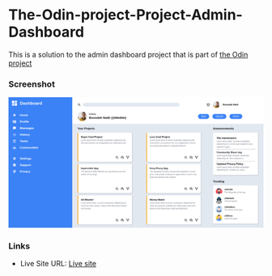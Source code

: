 # The-Odin-project-Project-Admin-Dashboard

This is a solution to the admin dashboard project that is part of <a href="https://www.theodinproject.com/lessons/node-path-intermediate-html-and-css-admin-dashboard" target="_blank">the Odin project</a>

### Screenshot

![Screenshot](./img/FireShot%20Capture%20007%20-%20Admin%20Dashboard%20-%20127.0.0.1.png)

### Links

- Live Site URL: <a href="https://medido1.github.io/The-Odin-project-Project-Admin-Dashboard/">Live site</a>